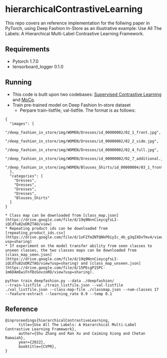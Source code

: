 # hierarchicalContrastiveLearning
This repo covers an reference implementation for the follwing paper in PyTorch, using Deep Fashion In-Store as an illustrative example:
Use All The Labels: A Hierarchical Multi-Label Contrastive Learning Framework.

## Requirements
* Pytorch 1.7.0
* tensorboard_logger 0.1.0

## Running
* This code is built upon two codebases: [Supervised Contrastive Learning](https://github.com/HobbitLong/SupContrast) and [MoCo](https://github.com/facebookresearch/moco).
* Train pre-trained model on Deep Fashion In-store dataset
	* Perpare train-listfile, val-listfile. The format is as follows:
```
{
  "images": [
    "/deep_fashion_in_store/img/WOMEN/Dresses/id_00000002/02_1_front.jpg",
    "/deep_fashion_in_store/img/WOMEN/Dresses/id_00000002/02_2_side.jpg",
    "/deep_fashion_in_store/img/WOMEN/Dresses/id_00000002/02_4_full.jpg",
    "/deep_fashion_in_store/img/WOMEN/Dresses/id_00000002/02_7_additional.jpg",
    "/deep_fashion_in_store/img/WOMEN/Blouses_Shirts/id_00000004/03_1_front.jpg"
  ],
  "categories": [
    "Dresses",
    "Dresses",
    "Dresses",
    "Dresses",
    "Blouses_Shirts"
  ]
}

```
	* Class map can be downloaded from [class_map.json](https://drive.google.com/file/d/19q9NnnCieycgfsLI-iQCdTu82oDRZTAO/view)
	* Repeating product ids can be downloaded from [repeating_product_ids.csv](https://drive.google.com/file/d/1oFZfmZNTQNkPOiyIc_4b_g3qIXDvTmv4/view?usp=sharing)
	* If experiment on the model transfer ability from seen classes to unseen classes, the two classes maps can be downloaded from [class_map_seen.json](https://drive.google.com/file/d/19q9NnnCieycgfsLI-iQCdTu82oDRZTAO/view?usp=sharing) and [class_map_unseen.json](https://drive.google.com/file/d/15PEcgP15PC-1m6DAmEwiFnTDzGovzoRD/view?usp=sharing).
```
python train_deepfashion.py --data ./deepfashion/ 
--train-listfile ./train_listfile.json --val-listfile ./val_listfile.json --class-map-file ./classmap.json --num-classes 17 --feature-extract --learning_rate 0.9 --temp 0.1

```

## Reference
```
@inproceedings{hierarchicalContrastiveLearning,
      title={Use All The Labels: A Hierarchical Multi-Label Contrastive Learning Framework}, 
      author={Shu Zhang and Ran Xu and Caiming Xiong and Chetan Ramaiah},
      year={2022},
      booktitle={CVPR},
}

```